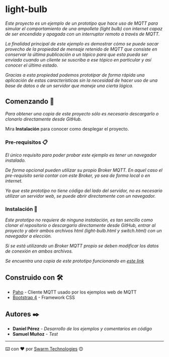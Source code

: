 # light-bulb
_Este proyecto es un ejemplo de un prototipo que hace uso de MQTT para simular el comportamiento de una ampolleta (light bulb) con internet capaz de ser encendida y apagada con un interruptor remoto a través de MQTT._

_La finalidad principal de este ejemplo es demostrar cómo se puede sacar provecho de la propiedad de mensaje retenido de MQTT que consiste en conservar la última publicación a un tópico para que esta pueda ser enviada cuando un cliente se suscriba a ese tópico en particular y así conocer el último estado._

_Gracias a esta propiedad podemos prototipar de forma rápida una aplicación de estas características sin la necesidad de hacer uso de una base de datos o de un servidor que maneje una  cierta lógica._

## Comenzando 🚀

_Para obtener una copia de este proyecto sólo es necesario descargarlo o clonarlo directamente desde GitHub._

Mira **Instalación** para conocer como desplegar el proyecto.


### Pre-requisitos 📋

_El único requisito para poder probar este ejemplo es tener un navegador instalado._

_De forma opcional pueden utilizar su propio Broker MQTT. En aquel caso el pre-requisito sería contar con este Broker, ya sea de forma local o en internet._

_Ya que este prototipo no tiene código del lado del servidor, no es necesario utilizar un servidor web, se puede abrir directamente con un navegador._

### Instalación 🔧

_Este prototipo no requiere de ninguna instalación, es tan sencillo como clonar el repositorio o descargarlo directamente desde GitHub, entrar al proyecto y abrir ambos archivos html (light-bulb.html y switch.html) con un navegador a elección._

_Si se está utilizando un Broker MQTT propio se deben modificar los datos de conexión en ambos archivos._

_Se encuentra una copia de este prototipo funcionando en [este link](http://educate.swarm.cl/light-bulb/)_
## Construido con 🛠️

* [Paho](https://www.eclipse.org/paho/clients/js/) - Cliente MQTT usado por los ejemplos web de MQTT
* [Bootstrap 4](https://getbootstrap.com/) - Framework CSS

## Autores ✒️

* **Daniel Pérez** - *Desarrollo de los ejemplos y comentarios en código*
* **Samuel Muñoz** - *Test*
---
⌨️ con ❤️ por [Swarm Technologies](https://github.com/swarmtechnologies) 😊